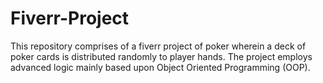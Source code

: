 # Fiverr-Project
This repository comprises of a fiverr project of poker wherein a deck of poker cards is distributed randomly to player hands. The project employs advanced logic mainly based upon Object Oriented Programming (OOP).
